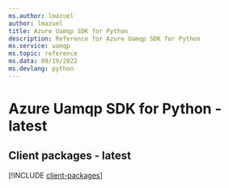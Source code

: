 ```yaml
---
ms.author: lmazuel
author: lmazuel
title: Azure Uamqp SDK for Python
description: Reference for Azure Uamqp SDK for Python
ms.service: uamqp
ms.topic: reference
ms.data: 09/19/2022
ms.devlang: python
---
```

# Azure Uamqp SDK for Python - latest

## Client packages - latest
[!INCLUDE [client-packages](uamqp-client-index.md)]